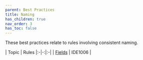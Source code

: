 ```yaml
---
parent: Best Practices
title: Naming
has_children: true
nav_order: 3
has_toc: false
---
```


These best practices relate to rules involving consistent naming.

| Topic | Rules
|:-|-:|:-|
| [Fields](fields.md) | IDE1006 |
